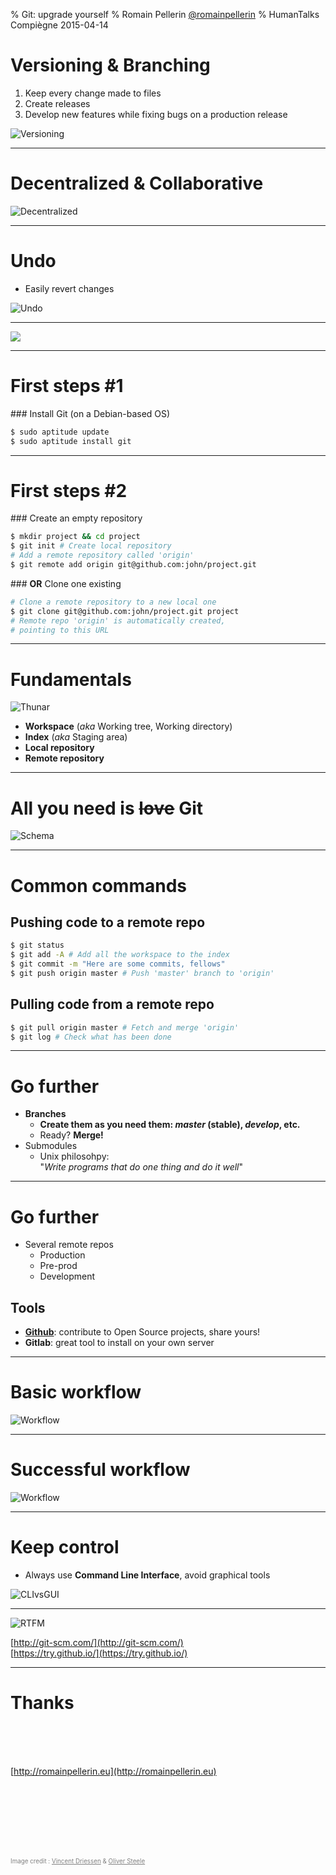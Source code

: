 % Git: upgrade yourself
% Romain Pellerin <a target="_blank" href="https://twitter.com/romainpellerin">@romainpellerin</a>
% HumanTalks Compiègne 2015-04-14

# Versioning & Branching

1. Keep every change made to files
2. Create releases
3. Develop new features while fixing bugs on a production release

<img src="assets/versioning.png" alt="Versioning" class="w25" />

-------------------------------------------

# Decentralized & Collaborative

<img src="assets/decentralized.png" alt="Decentralized" class="w70" />

-------------------------------------------

# Undo

* Easily revert changes

<img src="assets/undo.png" alt="Undo" class="w70" />

-------------------------------------------

![](assets/start.jpg)

-------------------------------------------

# First steps #1

### Install Git (on a Debian-based OS)

```bash
$ sudo aptitude update
$ sudo aptitude install git
```

-------------------------------------------

# First steps #2
### Create an empty repository
```bash
$ mkdir project && cd project
$ git init # Create local repository
# Add a remote repository called 'origin'
$ git remote add origin git@github.com:john/project.git
```

### **OR** Clone one existing
```bash
# Clone a remote repository to a new local one
$ git clone git@github.com:john/project.git project
# Remote repo 'origin' is automatically created,
# pointing to this URL
```

-------------------------------------------

# Fundamentals

<img src="assets/thunar.png" alt="Thunar" class="w50" />

* **Workspace** (*aka* Working tree, Working directory)
* **Index** (*aka* Staging area)
* **Local repository**
* **Remote repository**

-------------------------------------------

# All you need is ~~love~~ Git

<img src="assets/schema.png" alt="Schema" class="w60" />

-------------------------------------------

# Common commands

## Pushing code to a remote repo

```bash
$ git status
$ git add -A # Add all the workspace to the index
$ git commit -m "Here are some commits, fellows"
$ git push origin master # Push 'master' branch to 'origin' 
```

## Pulling code from a remote repo

```bash
$ git pull origin master # Fetch and merge 'origin'
$ git log # Check what has been done
```

-------------------------------------------

# Go further

* **Branches**
    * **Create them as you need them: *master* (stable), *develop*, etc.**
    * Ready? **Merge!**
* Submodules
    * Unix philosohpy:  
      "*Write programs that do one thing and do it well*"

-------------------------------------------

# Go further

* Several remote repos
    * Production
    * Pre-prod
    * Development

## Tools

* **[Github](http://github.com/)**: contribute to Open Source projects, share yours!
* **Gitlab**: great tool to install on your own server

-------------------------------------------

# Basic workflow

<img src="assets/workflow_1.png" alt="Workflow" class="w35" />

-------------------------------------------

# Successful workflow

<img src="assets/workflow_2.png" alt="Workflow" class="w40" />

-------------------------------------------

# Keep control

* Always use **Command Line Interface**, avoid graphical tools

<img src="assets/cli.png" alt="CLIvsGUI" class="w50" />

-------------------------------------------

<img src="assets/rtfm.png" alt="RTFM" class="w50" />

[http://git-scm.com/](http://git-scm.com/)  
[https://try.github.io/](https://try.github.io/)

-------------------------------------------

# Thanks

<br /><br /><br />

[http://romainpellerin.eu](http://romainpellerin.eu)

<br /><br /><br /><br /><br /><br />

<span style="font-size: .7em; color: gray">Image credit : <a style="color: inherit" target="_blank" href="http://nvie.com/posts/a-successful-git-branching-model/">Vincent Driessen</a> & <a style="color: inherit" target="_blank" href="http://blog.osteele.com/posts/2008/05/my-git-workflow/">Oliver Steele</a></span>